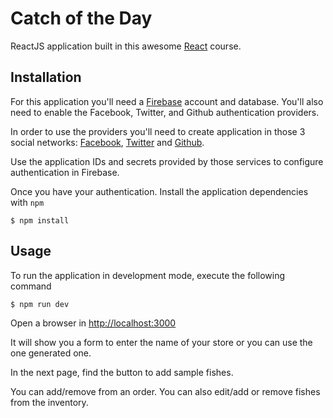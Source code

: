 # Catch of the Day

ReactJS application built in this awesome [React][react] course.

## Installation

For this application you'll need a [Firebase][firebase] account and database.
You'll also need to enable the Facebook, Twitter, and Github authentication providers.

In order to use the providers you'll need to create application in those 3 social networks:
[Facebook][facebook], [Twitter][twitter] and [Github][github].

Use the application IDs and secrets provided by those services to configure authentication in Firebase.

Once you have your authentication. Install the application dependencies with `npm`

```
$ npm install
```

## Usage

To run the application in development mode, execute the following command

```
$ npm run dev
```

Open a browser in [http://localhost:3000](http://localhost:3000)

It will show you a form to enter the name of your store or you can use the one generated one.

In the next page, find the button to add sample fishes.

You can add/remove from an order. You can also edit/add or remove fishes from the inventory.

[react]: https://reactforbeginners.com/
[firebase]: https://firebase.google.com/
[facebook]: https://developers.facebook.com/
[twitter]: https://apps.twitter.com/
[github]: https://github.com/settings/applications/new